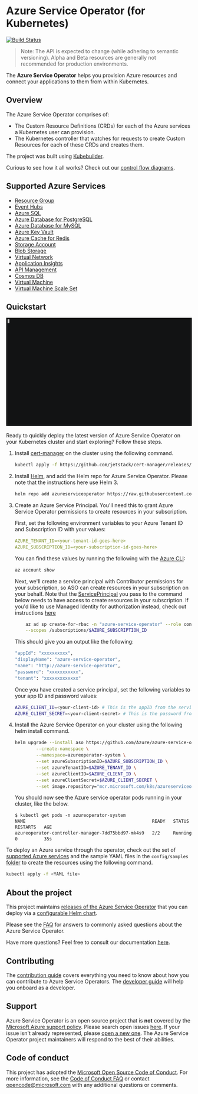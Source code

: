# Azure Service Operator (for Kubernetes)

[![Build Status](https://dev.azure.com/azure/azure-service-operator/_apis/build/status/Azure.azure-service-operator?branchName=master)](https://dev.azure.com/azure/azure-service-operator/_build/latest?definitionId=36&branchName=master)

> Note: The API is expected to change (while adhering to semantic versioning). Alpha and Beta resources are generally not recommended for production environments.

The **Azure Service Operator** helps you provision Azure resources and connect your applications to them from within Kubernetes.

## Overview

The Azure Service Operator comprises of:

- The Custom Resource Definitions (CRDs) for each of the Azure services a Kubernetes user can provision.
- The Kubernetes controller that watches for requests to create Custom Resources for each of these CRDs and creates them.

The project was built using [Kubebuilder](https://book.kubebuilder.io/).

Curious to see how it all works? Check out our [control flow diagrams](/docs/howto/controlflow.md).

## Supported Azure Services

- [Resource Group](/docs/services/resourcegroup/resourcegroup.md)
- [Event Hubs](/docs/services/eventhub/eventhub.md)
- [Azure SQL](/docs/services/azuresql/azuresql.md)
- [Azure Database for PostgreSQL](/docs/services/postgresql/postgresql.md)
- [Azure Database for MySQL](/docs/services/mysql/mysql.md)
- [Azure Key Vault](/docs/services/keyvault/keyvault.md)
- [Azure Cache for Redis](/docs/services/rediscache/rediscache.md)
- [Storage Account](/docs/services/storage/storageaccount.md)
- [Blob Storage](/docs/services/storage/blobcontainer.md)
- [Virtual Network](/docs/services/virtualnetwork/virtualnetwork.md)
- [Application Insights](/docs/services/appinsights/appinsights.md)
- [API Management](/docs/services/apimgmt/apimgmt.md)
- [Cosmos DB](/docs/services/cosmosdb/cosmosdb.md)
- [Virtual Machine](/docs/services/virtualmachine/virtualmachine.md)
- [Virtual Machine Scale Set](/docs/services/vmscaleset/vmscaleset.md)

## Quickstart

![Deploying ASO](/docs/images/asodeploy.gif)

Ready to quickly deploy the latest version of Azure Service Operator on your Kubernetes cluster and start exploring? Follow these steps.


1. Install [cert-manager](https://cert-manager.io/docs/installation/kubernetes/) on the cluster using the following command.

    ```sh
    kubectl apply -f https://github.com/jetstack/cert-manager/releases/download/v0.12.0/cert-manager.yaml
    ```
2.  Install [Helm](https://helm.sh/docs/intro/install/), and add the Helm repo for Azure Service Operator. Please note that the instructions here use Helm 3.

    ```sh
    helm repo add azureserviceoperator https://raw.githubusercontent.com/Azure/azure-service-operator/master/charts
    ```
3. Create an Azure Service Principal. You'll need this to grant Azure Service Operator permissions to create resources in your subscription.

    First, set the following environment variables to your Azure Tenant ID and Subscription ID with your values:
    ```yaml
    AZURE_TENANT_ID=<your-tenant-id-goes-here>
    AZURE_SUBSCRIPTION_ID=<your-subscription-id-goes-here>
    ```

    You can find these values by running the following with the [Azure CLI](https://docs.microsoft.com/cli/azure):
    ```sh
    az account show
    ```
    Next, we'll create a service principal with Contributor permissions for your subscription, so ASO can create resources in your subscription on your behalf. Note that the [ServicePrincipal](https://docs.microsoft.com/en-us/cli/azure/create-an-azure-service-principal-azure-cli) you pass to the command below needs to have access to create resources in your subscription. If you'd like to use Managed Identity for authorization instead, check out instructions [here](docs/howto/managedidentity.md)

    ```sh
        az ad sp create-for-rbac -n "azure-service-operator" --role contributor \
        --scopes /subscriptions/$AZURE_SUBSCRIPTION_ID
    ```

    This should give you an output like the following:
    ```sh
    "appId": "xxxxxxxxxx",
    "displayName": "azure-service-operator",
    "name": "http://azure-service-operator",
    "password": "xxxxxxxxxxx",
    "tenant": "xxxxxxxxxxxxx"
    ```

    Once you have created a service principal, set the following variables to your app ID and password values:
    ```sh 
    AZURE_CLIENT_ID=<your-client-id> # This is the appID from the service principal we created.
    AZURE_CLIENT_SECRET=<your-client-secret> # This is the password from the service principal we created.
    ```

4. Install the Azure Service Operator on your cluster using the following helm install command.

    ```sh
    helm upgrade --install aso https://github.com/Azure/azure-service-operator/raw/master/charts/azure-service-operator-0.1.0.tgz \
            --create-namespace \
            --namespace=azureoperator-system \
            --set azureSubscriptionID=$AZURE_SUBSCRIPTION_ID \
            --set azureTenantID=$AZURE_TENANT_ID \
            --set azureClientID=$AZURE_CLIENT_ID \
            --set azureClientSecret=$AZURE_CLIENT_SECRET \
            --set image.repository="mcr.microsoft.com/k8s/azureserviceoperator:latest"
    ```

    You should now see the Azure service operator pods running in your cluster, like the below.

    ```console
    $ kubectl get pods -n azureoperator-system
    NAME                                                READY   STATUS    RESTARTS   AGE
    azureoperator-controller-manager-7dd75bbd97-mk4s9   2/2     Running   0          35s
    ```

To deploy an Azure service through the operator, check out the set of [supported Azure services](#supported-azure-services) and the sample YAML files in the `config/samples` [folder](../../config/samples) to create the resources using the following command.

```sh
kubectl apply -f <YAML file>
```

## About the project

This project maintains [releases of the Azure Service Operator](https://github.com/Azure/azure-service-operator/releases) that you can deploy via a [configurable Helm chart](docs/howto/helmdeploy.md).

Please see the [FAQ](docs/faq.md) for answers to commonly asked questions about the Azure Service Operator.

Have more questions? Feel free to consult our documentation [here](docs/howto/contents.md).

## Contributing

The [contribution guide](CONTRIBUTING.md) covers everything you need to know about how you can contribute to Azure Service Operators. The [developer guide](docs/howto/contents.md#developing-azure-service-operator) will help you onboard as a developer.

## Support

Azure Service Operator is an open source project that is **not** covered by the [Microsoft Azure support policy](https://support.microsoft.com/en-us/help/2941892/support-for-linux-and-open-source-technology-in-azure). Please search open issues [here](https://github.com/Azure/azure-service-operator/issues). If your issue isn't already represented, please [open a new one](https://github.com/Azure/azure-service-operator/issues/new/choose). The Azure Service Operator project maintainers will respond to the best of their abilities.

## Code of conduct

This project has adopted the [Microsoft Open Source Code of Conduct](https://opensource.microsoft.com/codeofconduct/). For more information, see the [Code of Conduct FAQ](https://opensource.microsoft.com/codeofconduct/faq) or contact [opencode@microsoft.com](mailto:opencode@microsoft.com) with any additional questions or comments.
